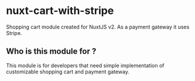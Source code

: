 # nuxt-cart-with-stripe

Shopping cart module created for NuxtJS v2. As a payment gateway it uses Stripe. 

## Who is this module for ?

This module is for developers that need simple implementation of customizable shopping cart and payment gateway.  
